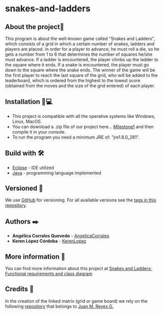 # snakes-and-ladders

## About the project🚀
This program is about the well-known game called "Snakes and Ladders", which consists of a grid in which a certain number of snakes, ladders and players are placed. In order for a player to advance, he must roll a die, so he gets a number from 1 to 6 that determines the number of squares he/she must advance. If a ladder is encountered, the player climbs up the ladder to the square where it ends. If a snake is encountered, the player must go down to the square where the snake ends. The winner of the game will be the first player to reach the last square of the grid, who will be added to the leaderboard, which is ordered from the highest to the lowest score (obtained from the moves and the size of the grid entered) of each player.

## Installation 🔧💻
* This project is compatible with all the operative systems like Windows, Linux, MacOS.
* You can download a .zip file of our project here... [Milestone1](https://github.com/AngelicaCorrales/snakes-and-ladders/releases/tag/Milestone1) and then compile it in your console. 
* To run the program you need a minimum JRE of: "jre1.8.0_281". 
    
## Build with 🛠️
* [Eclipse](https://www.eclipse.org/downloads/) - IDE utilized
* [Java](https://www.oracle.com/co/java/technologies/javase/javase-jdk8-downloads.html) - programming language implemented

## Versioned 📌
We use [GitHub](http://github.com/) for versioning. For all available versions see the [tags in this repository](https://github.com/AngelicaCorrales/snakes-and-ladders/tags).

## Authors ✒️
* **Angélica Corrales Quevedo** - [AngelicaCorrales](https://github.com/AngelicaCorrales)
* **Keren López Córdoba** - [KerenLopez](https://github.com/KerenLopez)

## More information 📖
You can find more information about this project at [Snakes and Ladders: Functional requirements and class diagram](https://drive.google.com/file/d/1rVmxJDEuaWfT-qMSZDTdPMPb_k55HJWz/view?usp=sharing)

## Credits 📄
In the creation of the linked matrix (grid or game board) we rely on the following [repository](https://github.com/seyerman/java-intermediate-course-examples/tree/master/linked-matrix-base) that belongs to [Juan M. Reyes G.](https://github.com/seyerman)
